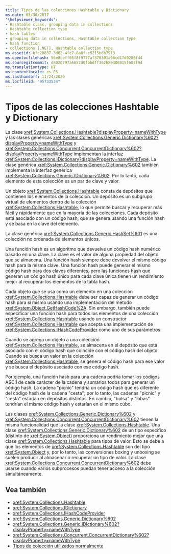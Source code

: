 ```yaml
---
title: Tipos de las colecciones Hashtable y Dictionary
ms.date: 03/30/2017
'\helpviewer_keywords':
- Hashtable class, grouping data in collections
- Hashtable collection type
- hash tables
- grouping data in collections, Hashtable collection type
- hash function
- collections [.NET], Hashtable collection type
ms.assetid: bfc20837-3d02-4fc7-8a8f-c5215b6b7913
ms.openlocfilehash: 56e8ceff05f8f9777af370301a96cd17d0286f44
ms.sourcegitcommit: d8020797a6657d0fbbdff362b80300815f682f94
ms.translationtype: HT
ms.contentlocale: es-ES
ms.lasthandoff: 11/24/2020
ms.locfileid: "95733534"
---
```

# <a name="hashtable-and-dictionary-collection-types"></a>Tipos de las colecciones Hashtable y Dictionary

La clase <xref:System.Collections.Hashtable?displayProperty=nameWithType> y las clases genéricas <xref:System.Collections.Generic.Dictionary%602?displayProperty=nameWithType> y <xref:System.Collections.Concurrent.ConcurrentDictionary%602?displayProperty=nameWithType> implementan la interfaz <xref:System.Collections.IDictionary?displayProperty=nameWithType>. La clase genérica <xref:System.Collections.Generic.Dictionary%602> también implementa la interfaz genérica <xref:System.Collections.Generic.IDictionary%602>. Por lo tanto, cada elemento de esta colección es un par de clave y valor.  
  
 Un objeto <xref:System.Collections.Hashtable> consta de depósitos que contienen los elementos de la colección. Un depósito es un subgrupo virtual de elementos dentro de la colección <xref:System.Collections.Hashtable>, lo que permite buscar y recuperar más fácil y rápidamente que en la mayoría de las colecciones. Cada depósito está asociado con un código hash, que se genera usando una función hash y se basa en la clave del elemento.  
  
 La clase genérica <xref:System.Collections.Generic.HashSet%601> es una colección no ordenada de elementos únicos.  
  
 Una función hash es un algoritmo que devuelve un código hash numérico basado en una clave. La clave es el valor de alguna propiedad del objeto que se almacena. Una función hash siempre debe devolver el mismo código hash para la misma clave. Una función hash puede generar el mismo código hash para dos claves diferentes, pero las funciones hash que generan un código hash único para cada clave única tienen un rendimiento mejor al recuperar los elementos de la tabla hash.  
  
 Cada objeto que se usa como un elemento en una colección <xref:System.Collections.Hashtable> debe ser capaz de generar un código hash para sí mismo usando una implementación del método <xref:System.Object.GetHashCode%2A>. Sin embargo, también puede especificar una función hash para todos los elementos de una colección <xref:System.Collections.Hashtable> usando un constructor <xref:System.Collections.Hashtable> que acepta una implementación de <xref:System.Collections.IHashCodeProvider> como uno de sus parámetros.  
  
 Cuando se agrega un objeto a una colección <xref:System.Collections.Hashtable>, se almacena en el depósito que está asociado con el código hash que coincide con el código hash del objeto. Cuando se busca un valor en la colección <xref:System.Collections.Hashtable>, se genera el código hash para ese valor y se busca el depósito asociado con ese código hash.  
  
 Por ejemplo, una función hash para una cadena podría tomar los códigos ASCII de cada carácter de la cadena y sumarlos todos para generar un código hash. La cadena "picnic" tendría un código hash que es diferente del código hash de la cadena "cesta"; por lo tanto, las cadenas "picnic" y "cesta" estarían en depósitos distintos. En cambio, "bolsa" y "lobas" tendrían el mismo código hash y estarían en el mismo cubo.  
  
 Las clases <xref:System.Collections.Generic.Dictionary%602> y <xref:System.Collections.Concurrent.ConcurrentDictionary%602> tienen la misma funcionalidad que la clase <xref:System.Collections.Hashtable>. Una clase <xref:System.Collections.Generic.Dictionary%602> de un tipo específico (distinto de <xref:System.Object>) proporciona un rendimiento mejor que una clase <xref:System.Collections.Hashtable> para tipos de valor. Esto se debe a que los elementos de <xref:System.Collections.Hashtable> son del tipo <xref:System.Object> y, por lo tanto, las conversiones boxing y unboxing se suelen producir al almacenar o recuperar un tipo de valor. La clase <xref:System.Collections.Concurrent.ConcurrentDictionary%602> debe usarse cuando varios subprocesos puedan tener acceso a la colección simultáneamente.  
  
## <a name="see-also"></a>Vea también

- <xref:System.Collections.Hashtable>
- <xref:System.Collections.IDictionary>
- <xref:System.Collections.IHashCodeProvider>
- <xref:System.Collections.Generic.Dictionary%602>
- <xref:System.Collections.Generic.IDictionary%602?displayProperty=nameWithType>
- <xref:System.Collections.Concurrent.ConcurrentDictionary%602?displayProperty=nameWithType>
- [Tipos de colección utilizados normalmente](commonly-used-collection-types.md)
